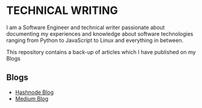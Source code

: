 # TECHNICAL WRITING

I am a Software Engineer and technical writer passionate about documenting my experiences and knowledge about software technologies ranging from Python to JavaScript to Linux and everything in between.

This repository contains a back-up of articles which I have published on my Blogs

## Blogs
- [Hashnode Blog](https://delighto.hashnode.dev)
- [Medium Blog](https://delighto.medium.com)
